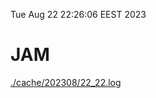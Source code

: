 Tue Aug 22 22:26:06 EEST 2023
# JAM
<a href='./cache/202308/22_22.log'>./cache/202308/22_22.log</a>
